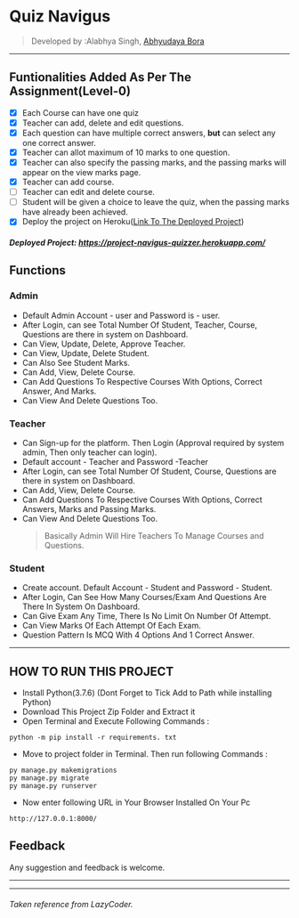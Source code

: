 # Quiz Navigus

> Developed by :Alabhya Singh, [Abhyudaya Bora](https://github.com/codeluna99)

---

## Funtionalities Added As Per The Assignment(Level-0)

- [x] Each Course can have one quiz
- [x] Teacher can add, delete and edit questions.
- [x] Each question can have multiple correct answers, **but** can select any one correct answer.
- [x] Teacher can allot maximum of 10 marks to one question.
- [x] Teacher can also specify the passing marks, and the passing marks will appear on the view marks page.
- [x] Teacher can add course.
- [ ] Teacher can edit and delete course.
- [ ] Student will be given a choice to leave the quiz, when the passing marks have already been achieved.
- [x] Deploy the project on Heroku([Link To The Deployed Project](https://project-navigus-quizzer.herokuapp.com/ "deployed project"))

##### Deployed Project: https://project-navigus-quizzer.herokuapp.com/

## Functions

### Admin

- Default Admin Account - user and Password is - user.
- After Login, can see Total Number Of Student, Teacher, Course, Questions are there in system on Dashboard.
- Can View, Update, Delete, Approve Teacher.
- Can View, Update, Delete Student.
- Can Also See Student Marks.
- Can Add, View, Delete Course.
- Can Add Questions To Respective Courses With Options, Correct Answer, And Marks.
- Can View And Delete Questions Too.

### Teacher

- Can Sign-up for the platform. Then Login (Approval required by system admin, Then only teacher can login).
- Default account - Teacher and Password -Teacher
- After Login, can see Total Number Of Student, Course, Questions are there in system on Dashboard.
- Can Add, View, Delete Course.
- Can Add Questions To Respective Courses With Options, Correct Answers, Marks and Passing Marks.
- Can View And Delete Questions Too.
  > Basically Admin Will Hire Teachers To Manage Courses and Questions.

### Student

- Create account. Default Account - Student and Password - Student.
- After Login, Can See How Many Courses/Exam And Questions Are There In System On Dashboard.
- Can Give Exam Any Time, There Is No Limit On Number Of Attempt.
- Can View Marks Of Each Attempt Of Each Exam.
- Question Pattern Is MCQ With 4 Options And 1 Correct Answer.

---

## HOW TO RUN THIS PROJECT

- Install Python(3.7.6) (Dont Forget to Tick Add to Path while installing Python)
- Download This Project Zip Folder and Extract it
- Open Terminal and Execute Following Commands :

```
python -m pip install -r requirements. txt
```

- Move to project folder in Terminal. Then run following Commands :

```
py manage.py makemigrations
py manage.py migrate
py manage.py runserver
```

- Now enter following URL in Your Browser Installed On Your Pc

```
http://127.0.0.1:8000/
```

## Feedback

Any suggestion and feedback is welcome.

---

---

###### Taken reference from LazyCoder.
